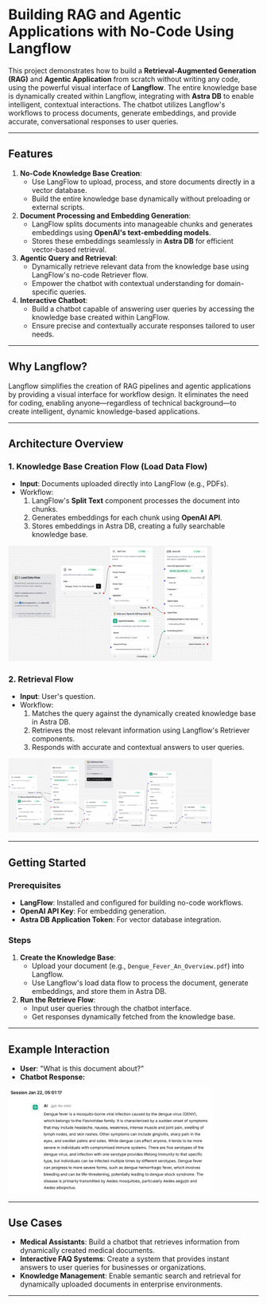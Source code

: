 # Building RAG and Agentic Applications with No-Code Using Langflow

This project demonstrates how to build a **Retrieval-Augmented Generation (RAG)** and **Agentic Application** from scratch without writing any code, using the powerful visual interface of **Langflow**. The entire knowledge base is dynamically created within Langflow, integrating with **Astra DB** to enable intelligent, contextual interactions. The chatbot utilizes Langflow's workflows to process documents, generate embeddings, and provide accurate, conversational responses to user queries.

------

## Features

1. **No-Code Knowledge Base Creation**:
   - Use LangFlow to upload, process, and store documents directly in a vector database.
   - Build the entire knowledge base dynamically without preloading or external scripts.
2. **Document Processing and Embedding Generation**:
   - LangFlow splits documents into manageable chunks and generates embeddings using **OpenAI's text-embedding models**.
   - Stores these embeddings seamlessly in **Astra DB** for efficient vector-based retrieval.
3. **Agentic Query and Retrieval**:
   - Dynamically retrieve relevant data from the knowledge base using LangFlow's no-code Retriever flow.
   - Empower the chatbot with contextual understanding for domain-specific queries.
4. **Interactive Chatbot**:
   - Build a chatbot capable of answering user queries by accessing the knowledge base created within LangFlow.
   - Ensure precise and contextually accurate responses tailored to user needs.

------

## Why Langflow?

Langflow simplifies the creation of RAG pipelines and agentic applications by providing a visual interface for workflow design. It eliminates the need for coding, enabling anyone—regardless of technical background—to create intelligent, dynamic knowledge-based applications.

------

## Architecture Overview

### **1. Knowledge Base Creation Flow (Load Data Flow)**

- **Input**: Documents uploaded directly into LangFlow (e.g., PDFs).
- Workflow:
  1. LangFlow's **Split Text** component processes the document into chunks.
  2. Generates embeddings for each chunk using **OpenAI API**.
  3. Stores embeddings in Astra DB, creating a fully searchable knowledge base.

<img src=".\images\load_data_flow.png" alt="arch" style="zoom:40%;" />

### **2. Retrieval Flow**

- **Input**: User's question.
- Workflow:
  1. Matches the query against the dynamically created knowledge base in Astra DB.
  2. Retrieves the most relevant information using Langflow's Retriever components.
  3. Responds with accurate and contextual answers to user queries.

<img src=".\images\retrieve_flow.png" alt="arch" style="zoom:40%;" />

------

## Getting Started

### Prerequisites

- **LangFlow**: Installed and configured for building no-code workflows.
- **OpenAI API Key**: For embedding generation.
- **Astra DB Application Token**: For vector database integration.

### Steps

1. **Create the Knowledge Base**:
   - Upload your document (e.g., `Dengue_Fever_An_Overview.pdf`) into Langflow.
   - Use Langflow's load data flow to process the document, generate embeddings, and store them in Astra DB.
2. **Run the Retrieve Flow**:
   - Input user queries through the chatbot interface.
   - Get responses dynamically fetched from the knowledge base.

------

## Example Interaction

- **User**: "What is this document about?"
- **Chatbot Response:**

<img src=".\images\response.png" alt="arch" style="zoom:40%;" />

------

## Use Cases

- **Medical Assistants**: Build a chatbot that retrieves information from dynamically created medical documents.
- **Interactive FAQ Systems**: Create a system that provides instant answers to user queries for businesses or organizations.
- **Knowledge Management**: Enable semantic search and retrieval for dynamically uploaded documents in enterprise environments.

------





